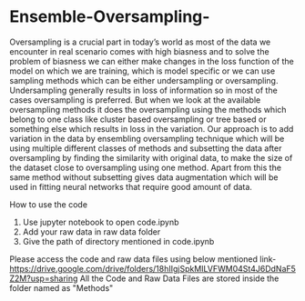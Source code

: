 # Ensemble-Oversampling-

Oversampling is a crucial part in today’s world as most of the data we encounter in real scenario comes with high biasness and to solve the problem of biasness we can either make changes in the loss function of the model on which we are training, which is model specific or we can use sampling methods which can be either undersampling or oversampling. Undersampling generally results in loss of information so in most of the cases oversampling is preferred. But when we look at the available oversampling methods it does the oversampling using the methods which belong to one class like cluster based oversampling or tree based or something else which results in loss in the variation. Our approach is to add variation in the data by ensembling oversampling technique which will be using multiple different classes of methods and subsetting the data after oversampling by finding the similarity with original data, to make the size of the dataset close to oversampling using one method. Apart from this the same method without subsetting gives data augmentation which will be used in fitting neural networks that require good amount of data.

How to use the code
1.	Use jupyter notebook to open code.ipynb
2.	Add your raw data in raw data folder
3.	Give the path of directory mentioned in code.ipynb

Please access the code and raw data files using below mentioned link-
https://drive.google.com/drive/folders/18hIIgjSpkMILVFWM04St4J6DdNaF5Z2M?usp=sharing
All the Code and Raw Data Files are stored inside the folder named as "Methods"

